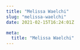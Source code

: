 ```yaml
---
title: "Melissa Waelchi"
slug: "melissa-waelchi"
date: 2021-02-15T16:24:01Z

meta:
  title: "Melissa Waelchi"
---
```


